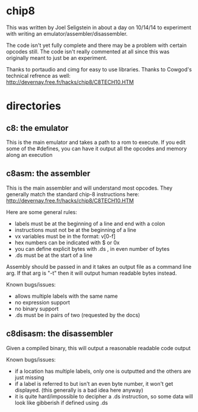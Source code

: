 chip8
=====

This was written by Joel Seligstein in about a day on 10/14/14 to
experiment with writing an emulator/assembler/disassembler.

The code isn't yet fully complete and there may be a problem with
certain opcodes still.  The code isn't really commented at all
since this was originally meant to just be an experiment.

Thanks to portaudio and cimg for easy to use libraries.  Thanks to
Cowgod's technical refrence as well:
http://devernay.free.fr/hacks/chip8/C8TECH10.HTM

directories
===========

c8: the emulator
----------------
This is the main emulator and takes a path to a rom to execute.  If you edit
some of the #defines, you can have it output all the opcodes and memory along
an execution

c8asm: the assembler
--------------------
This is the main assembler and will understand most opcodes.  They generally
match the standard chip-8 instructions here:
http://devernay.free.fr/hacks/chip8/C8TECH10.HTM

Here are some general rules:
* labels must be at the beginning of a line and end with a colon
* instructions must not be at the beginning of a line
* vx variables must be in the format: v[0-f]
* hex numbers can be indicated with $ or 0x
* you can define explicit bytes with .ds <byte1>, <byte2> in even number of bytes
* .ds must be at the start of a line

Assembly should be passed in and it takes an output file as a command line
arg.  If that arg is "-t" then it will output human readable bytes instead.

Known bugs/issues:
* allows multiple labels with the same name
* no expression support
* no binary support
* .ds must be in pairs of two (requested by the docs)


c8disasm: the disassembler
--------------------------
Given a compiled binary, this will output a reasonable readable code output

Known bugs/issues:
* if a location has multiple labels, only one is outputted and the others
        are just missing
* if a label is referred to but isn't an even byte number, it won't get 
        displayed.  (this generally is a bad idea here anyway)
* it is quite hard/impossible to decipher a .ds instruction, so some
        data will look like gibberish if defined using .ds

